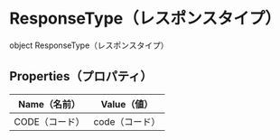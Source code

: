 # ResponseType（レスポンスタイプ）

object ResponseType（レスポンスタイプ）

## Properties（プロパティ）

| Name（名前） | Value（値） |
| ---- | ----- |
| CODE（コード） | code（コード） |